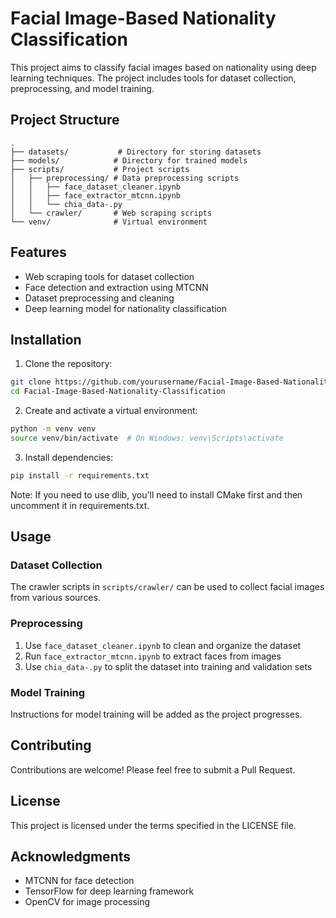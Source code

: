 # Facial Image-Based Nationality Classification

This project aims to classify facial images based on nationality using deep learning techniques. The project includes tools for dataset collection, preprocessing, and model training.

## Project Structure

```
.
├── datasets/           # Directory for storing datasets
├── models/            # Directory for trained models
├── scripts/           # Project scripts
│   ├── preprocessing/ # Data preprocessing scripts
│   │   ├── face_dataset_cleaner.ipynb
│   │   ├── face_extractor_mtcnn.ipynb
│   │   └── chia_data-.py
│   └── crawler/       # Web scraping scripts
└── venv/              # Virtual environment
```

## Features

- Web scraping tools for dataset collection
- Face detection and extraction using MTCNN
- Dataset preprocessing and cleaning
- Deep learning model for nationality classification

## Installation

1. Clone the repository:

```bash
git clone https://github.com/yourusername/Facial-Image-Based-Nationality-Classification.git
cd Facial-Image-Based-Nationality-Classification
```

2. Create and activate a virtual environment:

```bash
python -m venv venv
source venv/bin/activate  # On Windows: venv\Scripts\activate
```

3. Install dependencies:

```bash
pip install -r requirements.txt
```

Note: If you need to use dlib, you'll need to install CMake first and then uncomment it in requirements.txt.

## Usage

### Dataset Collection

The crawler scripts in `scripts/crawler/` can be used to collect facial images from various sources.

### Preprocessing

1. Use `face_dataset_cleaner.ipynb` to clean and organize the dataset
2. Run `face_extractor_mtcnn.ipynb` to extract faces from images
3. Use `chia_data-.py` to split the dataset into training and validation sets

### Model Training

Instructions for model training will be added as the project progresses.

## Contributing

Contributions are welcome! Please feel free to submit a Pull Request.

## License

This project is licensed under the terms specified in the LICENSE file.

## Acknowledgments

- MTCNN for face detection
- TensorFlow for deep learning framework
- OpenCV for image processing
